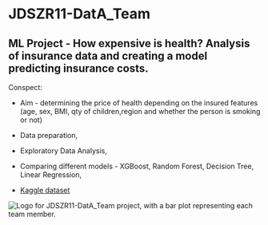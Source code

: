 # JDSZR11-DatA_Team
## ML Project - How expensive is health? Analysis of insurance data and creating a model predicting insurance costs.

Conspect:
- Aim - determining the price of health depending on the insured features (age, sex, BMI, qty of children,region and whether the person is smoking or not)
- Data preparation,
- Exploratory Data Analysis,
- Comparing different models - XGBoost, Random Forest, Decision Tree, Linear Regression,

- <a href="https://www.kaggle.com/datasets/mirichoi0218/insurance">Kaggle dataset</a>

![Logo for JDSZR11-DatA_Team project, with a bar plot representing each team member.](https://github.com/infoshareacademy/JDSZR11-DatA_Team/tree/Project_ML/DatA_Team_logo.jpg "Logo")

